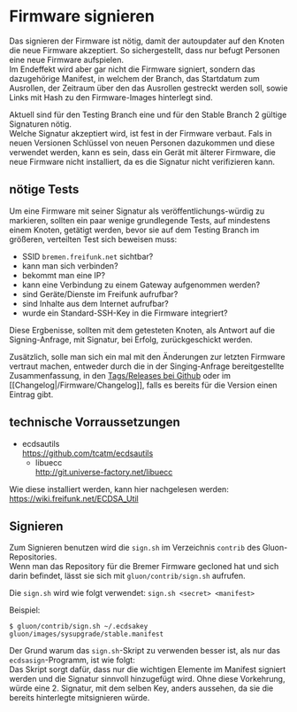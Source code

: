 # Firmware signieren
Das signieren der Firmware ist nötig, damit der autoupdater auf den Knoten die neue Firmware akzeptiert. So sichergestellt, dass nur befugt Personen eine neue Firmware aufspielen.  
Im Endeffekt wird aber gar nicht die Firmware signiert, sondern das dazugehörige Manifest, in welchem der Branch, das Startdatum zum Ausrollen, der Zeitraum über den das Ausrollen gestreckt werden soll, sowie Links mit Hash zu den Firmware-Images hinterlegt sind.

Aktuell sind für den Testing Branch eine und für den Stable Branch 2 gültige Signaturen nötig.  
Welche Signatur akzeptiert wird, ist fest in der Firmware verbaut. Fals in neuen Versionen Schlüssel von neuen Personen dazukommen und diese verwendet werden, kann es sein, dass ein Gerät mit älterer Firmware, die neue Firmware nicht installiert, da es die Signatur nicht verifizieren kann.

## nötige Tests
Um eine Firmware mit seiner Signatur als veröffentlichungs-würdig zu markieren, sollten ein paar wenige grundlegende Tests, auf mindestens einem Knoten, getätigt werden, bevor sie auf dem Testing Branch im größeren, verteilten Test sich beweisen muss:


- SSID `bremen.freifunk.net` sichtbar?
- kann man sich verbinden?
- bekommt man eine IP?
- kann eine Verbindung zu einem Gateway aufgenommen werden?
- sind Geräte/Dienste im Freifunk aufrufbar?
- sind Inhalte aus dem Internet aufrufbar?
- wurde ein Standard-SSH-Key in die Firmware integriert?

Diese Ergbenisse, sollten mit dem getesteten Knoten, als Antwort auf die Signing-Anfrage, mit Signatur, bei Erfolg, zurückgeschickt werden.

Zusätzlich, solle man sich ein mal mit den Änderungen zur letzten Firmware vertraut machen, entweder durch die in der Singing-Anfrage bereitgestellte Zusammenfassung, in den [Tags/Releases bei Github](https://github.com/FreifunkBremen/gluon-site-ffhb/releases) oder im [[Changelog|/Firmware/Changelog]], falls es bereits für die Version einen Eintrag gibt.


## technische Vorraussetzungen
* ecdsautils  
  https://github.com/tcatm/ecdsautils
  * libuecc  
    http://git.universe-factory.net/libuecc

Wie diese installiert werden, kann hier nachgelesen werden: https://wiki.freifunk.net/ECDSA_Util

## Signieren
Zum Signieren benutzen wird die `sign.sh` im Verzeichnis `contrib` des Gluon-Repositories.  
Wenn man das Repository für die Bremer Firmware gecloned hat und sich darin befindet, lässt sie sich mit `gluon/contrib/sign.sh` aufrufen.

Die `sign.sh` wird wie folgt verwendet: `sign.sh <secret> <manifest>`

Beispiel:
```
$ gluon/contrib/sign.sh ~/.ecdsakey gluon/images/sysupgrade/stable.manifest
```
Der Grund warum das `sign.sh`-Skript zu verwenden besser ist, als nur das `ecdsasign`-Programm, ist wie folgt:  
Das Skript sorgt dafür, dass nur die wichtigen Elemente im Manifest signiert werden und die Signatur sinnvoll hinzugefügt wird. Ohne diese Vorkehrung, würde eine 2. Signatur, mit dem selben Key, anders aussehen, da sie die bereits hinterlegte mitsignieren würde.